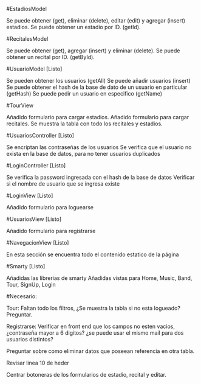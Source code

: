 #EstadiosModel

Se puede obtener (get), eliminar (delete), editar (edit) y agregar (insert) estadios.
Se puede obtener un estadio por ID. (getId).

#RecitalesModel

Se puede obtener (get), agregar (insert) y eliminar (delete).
Se puede obtener un recital por ID. (getById).

#UsuarioModel [Listo]

Se pueden obtener los usuarios (getAll)
Se puede añadir usuarios (insert)
Se puede obtener el hash de la base de dato de un usuario en particular (getHash)
Se puede pedir un usuario en especifico (getName)

#TourView

Añadido formulario para cargar estadios.
Añadido formulario para cargar recitales.
Se muestra la tabla con todo los recitales y estadios.

#UsuariosController [Listo]

Se encriptan las contraseñas de los usuarios
Se verifica que el usuario no exista en la base de datos, para no tener usuarios duplicados

#LoginController [Listo]

Se verifica la password ingresada con el hash de la base de datos
Verificar si el nombre de usuario que se ingresa existe

#LoginView [Listo]

Añadido formulario para loguearse

#UsuariosView [Listo]

Añadido formulario para registrarse

#NavegacionView [Listo]

En esta sección se encuentra todo el contenido estatico de la página

#Smarty [Listo]

Añadidas las librerias de smarty
Añadidas vistas para Home, Music, Band, Tour, SignUp, Login

#Necesario:

Tour: Faltan todo los filtros, ¿Se muestra la tabla si no esta logueado? Preguntar.

Registrarse: Verificar en front end que los campos no esten vacios, ¿contraseña mayor a 6 digitos? ¿se puede usar el mismo mail para dos usuarios distintos?

Preguntar sobre como eliminar datos que poseean referencia en otra tabla.

Revisar linea 10 de heder

Centrar botoneras de los formularios de estadio, recital y editar.
